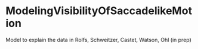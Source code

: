 # ModelingVisibilityOfSaccadelikeMotion
Model to explain the data in Rolfs, Schweitzer, Castet, Watson, Ohl (in prep)
